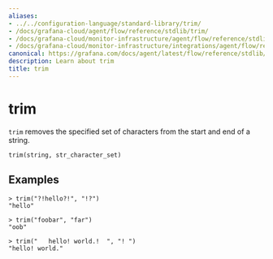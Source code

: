 ```yaml
---
aliases:
- ../../configuration-language/standard-library/trim/
- /docs/grafana-cloud/agent/flow/reference/stdlib/trim/
- /docs/grafana-cloud/monitor-infrastructure/agent/flow/reference/stdlib/trim/
- /docs/grafana-cloud/monitor-infrastructure/integrations/agent/flow/reference/stdlib/trim/
canonical: https://grafana.com/docs/agent/latest/flow/reference/stdlib/trim/
description: Learn about trim
title: trim
---
```


# trim

`trim` removes the specified set of characters from the start and end of a string.

```river
trim(string, str_character_set)
```

## Examples

```river
> trim("?!hello?!", "!?")
"hello"

> trim("foobar", "far")
"oob"

> trim("   hello! world.!  ", "! ")
"hello! world."
```
